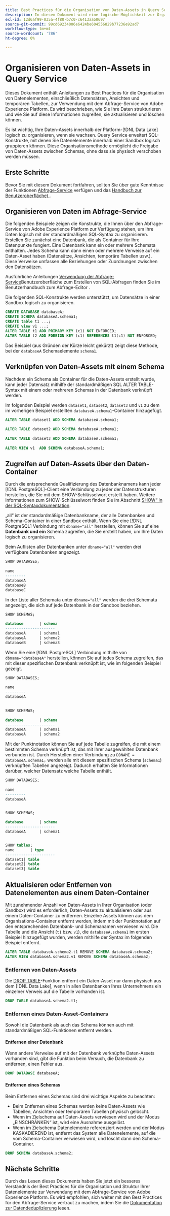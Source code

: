 ```yaml
---
title: Best Practices für die Organisation von Daten-Assets in Query Service
description: In diesem Dokument wird eine logische Möglichkeit zur Organisation von Daten für eine einfache Verwendung mit dem Abfrage-Service beschrieben.
exl-id: 12d6af99-035a-4f80-b7c0-c6413aa50697
source-git-commit: 99cd69234006e6424be604556829b77236e92ad7
workflow-type: tm+mt
source-wordcount: '786'
ht-degree: 0%

---
```


# Organisieren von Daten-Assets in Query Service

Dieses Dokument enthält Anleitungen zu Best Practices für die Organisation von Datenelementen, einschließlich Datensätzen, Ansichten und temporären Tabellen, zur Verwendung mit dem Abfrage-Service von Adobe Experience Platform. Es wird beschrieben, wie Sie Ihre Daten strukturieren und wie Sie auf diese Informationen zugreifen, sie aktualisieren und löschen können.

Es ist wichtig, Ihre Daten-Assets innerhalb der Platform-[!DNL Data Lake] logisch zu organisieren, wenn sie wachsen. Query Service erweitert SQL-Konstrukte, mit denen Sie Datenelemente innerhalb einer Sandbox logisch gruppieren können. Diese Organisationsmethode ermöglicht die Freigabe von Daten-Assets zwischen Schemas, ohne dass sie physisch verschoben werden müssen.

## Erste Schritte

Bevor Sie mit diesem Dokument fortfahren, sollten Sie über gute Kenntnisse der Funktionen [Abfrage-Service](../home.md) verfügen und das [Handbuch zur Benutzeroberfläche) ](../ui/user-guide.md).

## Organisieren von Daten im Abfrage-Service

Die folgenden Beispiele zeigen die Konstrukte, die Ihnen über den Abfrage-Service von Adobe Experience Platform zur Verfügung stehen, um Ihre Daten logisch mit der standardmäßigen SQL-Syntax zu organisieren. Erstellen Sie zunächst eine Datenbank, die als Container für Ihre Datenpunkte fungiert. Eine Datenbank kann ein oder mehrere Schemata enthalten. Jedes Schema kann dann einen oder mehrere Verweise auf ein Daten-Asset haben (Datensätze, Ansichten, temporäre Tabellen usw.). Diese Verweise umfassen alle Beziehungen oder Zuordnungen zwischen den Datensätzen.

Ausführliche Anleitungen [ Verwendung der Abfrage-Service](../ui/user-guide.md)Benutzeroberfläche zum Erstellen von SQL-Abfragen finden Sie im Benutzerhandbuch zum Abfrage-Editor .

Die folgenden SQL-Konstrukte werden unterstützt, um Datensätze in einer Sandbox logisch zu organisieren.

```SQL
CREATE DATABASE databaseA;
CREATE SCHEMA databaseA.schema1;
CREATE table t1 ...;
CREATE view v1 ...;
ALTER TABLE t1 ADD PRIMARY KEY (c1) NOT ENFORCED;
ALTER TABLE t2 ADD FOREIGN KEY (c1) REFERENCES t1(c1) NOT ENFORCED;
```

Das Beispiel (aus Gründen der Kürze leicht gekürzt) zeigt diese Methode, bei der `databaseA` Schemaelemente `schema1`.

## Verknüpfen von Daten-Assets mit einem Schema

Nachdem ein Schema als Container für die Daten-Assets erstellt wurde, kann jeder Datensatz mithilfe der standardmäßigen SQL ALTER TABLE-Syntax mit einem oder mehreren Schemas in der Datenbank verknüpft werden.

Im folgenden Beispiel werden `dataset1`, `dataset2`, `dataset3` und `v1` zu dem im vorherigen Beispiel erstellten `databaseA.schema1`-Container hinzugefügt.

```SQL
ALTER TABLE dataset1 ADD SCHEMA databaseA.schema1;
 
ALTER TABLE dataset2 ADD SCHEMA databaseA.schema1;
 
ALTER TABLE dataset3 ADD SCHEMA databaseA.schema1;
 
ALTER VIEW v1  ADD SCHEMA databaseA.schema1;
```

## Zugreifen auf Daten-Assets über den Daten-Container

Durch die entsprechende Qualifizierung des Datenbanknamens kann jeder [!DNL PostgreSQL]-Client eine Verbindung zu jeder der Datenstrukturen herstellen, die Sie mit dem SHOW-Schlüsselwort erstellt haben. Weitere Informationen zum SHOW-Schlüsselwort finden Sie im Abschnitt [SHOW“ in der SQL-Syntaxdokumentation](../sql/syntax.md#show).

„all“ ist der standardmäßige Datenbankname, der alle Datenbanken und Schema-Container in einer Sandbox enthält. Wenn Sie eine [!DNL PostgreSQL] Verbindung mit `dbname="all"` herstellen, können Sie auf eine **Datenbank und ein** Schema zugreifen, die Sie erstellt haben, um Ihre Daten logisch zu organisieren.

Beim Auflisten aller Datenbanken unter `dbname="all"` werden drei verfügbare Datenbanken angezeigt.

```sql
SHOW DATABASES;
  
name     
---------
databaseA
databaseB
databaseC
```

In der Liste aller Schemata unter `dbname="all"` werden die drei Schemata angezeigt, die sich auf jede Datenbank in der Sandbox beziehen.

```SQL
SHOW SCHEMAS;
  
database       | schema
----------------------
databaseA      | schema1
databaseA      | schema2
databaseB      | schema3
```

Wenn Sie eine [!DNL PostgreSQL] Verbindung mithilfe von `dbname="databaseA"` herstellen, können Sie auf jedes Schema zugreifen, das mit dieser spezifischen Datenbank verknüpft ist, wie im folgenden Beispiel gezeigt.

```sql
SHOW DATABASES;
  
name     
---------
databaseA
 

SHOW SCHEMAS;
  
database       | schema
----------------------
databaseA      | schema1
databaseA      | schema2
```

Mit der Punktnotation können Sie auf jede Tabelle zugreifen, die mit einem bestimmten Schema verknüpft ist, das mit Ihrer ausgewählten Datenbank verbunden ist. Durch Herstellen einer Verbindung zu `DBNAME = databaseA.schema1;` werden alle mit diesem spezifischen Schema (`schema1`) verknüpften Tabellen angezeigt. Dadurch erhalten Sie Informationen darüber, welcher Datensatz welche Tabelle enthält.

```sql
SHOW DATABASES;
  
name     
---------
databaseA


SHOW SCHEMAS;
  
database       | schema
----------------------
databaseA      | schema1


SHOW tables;
name       | type
----------------------
dataset1| table
dataset2| table
dataset3| table
```

## Aktualisieren oder Entfernen von Datenelementen aus einem Daten-Container

Mit zunehmender Anzahl von Daten-Assets in Ihrer Organisation (oder Sandbox) wird es erforderlich, Daten-Assets zu aktualisieren oder aus einem Daten-Container zu entfernen. Einzelne Assets können aus dem Organisations-Container entfernt werden, indem mit der Punktnotation auf den entsprechenden Datenbank- und Schemanamen verwiesen wird. Die Tabelle und die Ansicht (`t1` bzw. `v1`), die `databaseA.schema1` im ersten Beispiel hinzugefügt wurden, werden mithilfe der Syntax im folgenden Beispiel entfernt.

```sql
ALTER TABLE databaseA.schema2.t1 REMOVE SCHEMA databaseA.schema2;
ALTER VIEW databaseA.schema2.v1 REMOVE SCHEMA databaseA.schema2;
```

### Entfernen von Daten-Assets

Die [DROP TABLE](../sql/syntax.md#drop-table)-Funktion entfernt ein Daten-Asset nur dann physisch aus dem [!DNL Data Lake], wenn in allen Datenbanken Ihres Unternehmens ein einzelner Verweis auf die Tabelle vorhanden ist.

```sql
DROP TABLE databaseA.schema2.t1;
```

### Entfernen eines Daten-Asset-Containers

Sowohl die Datenbank als auch das Schema können auch mit standardmäßigen SQL-Funktionen entfernt werden.

#### Entfernen einer Datenbank

Wenn andere Verweise auf mit der Datenbank verknüpfte Daten-Assets vorhanden sind, gibt die Funktion beim Versuch, die Datenbank zu entfernen, einen Fehler aus.

```sql
DROP DATABASE databaseA;
```

#### Entfernen eines Schemas

Beim Entfernen eines Schemas sind drei wichtige Aspekte zu beachten:

- Beim Entfernen eines Schemas werden keine Daten-Assets wie Tabellen, Ansichten oder temporären Tabellen physisch gelöscht.
- Wenn im Zielschema auf Daten-Assets verwiesen wird und der Modus „EINSCHRÄNKEN“ ist, wird eine Ausnahme ausgelöst.
- Wenn im Zielschema Datenelemente referenziert werden und der Modus KASKADIEREND ist, entfernt das System alle Datenelemente, auf die vom Schema-Container verwiesen wird, und löscht dann den Schema-Container.

```sql
DROP SCHEMA databaseA.schema2;
```

## Nächste Schritte

Durch das Lesen dieses Dokuments haben Sie jetzt ein besseres Verständnis der Best Practices für die Organisation und Struktur Ihrer Datenelemente zur Verwendung mit dem Abfrage-Service von Adobe Experience Platform. Es wird empfohlen, sich weiter mit den Best Practices für den Abfrage-Service vertraut zu machen, indem Sie die [Dokumentation zur Datendeduplizierung](../key-concepts/deduplication.md) lesen.
